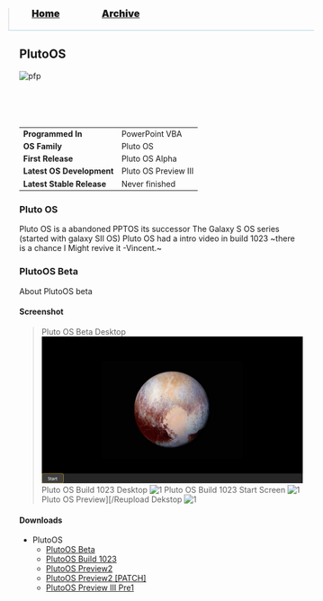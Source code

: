 <blockquote style="background: #0000;border-bottom: 1px solid #B2D2E1;height: 30px;margin: 0 -20px 20px;padding: 0px 20px 9px 40px;">
  <p style=""><a href="https://quintenvandamme.github.io/pptos-wiki/" style="font-size: 17px;font-weight: 900;font-style: normal;text-shadow: rgba(255,255,255,0.9) 0 1px 0;">Home</a>&nbsp;&nbsp;&nbsp;&nbsp;&nbsp;&nbsp;&nbsp;&nbsp;&nbsp;&nbsp;&nbsp;&nbsp;&nbsp;&nbsp;&nbsp;&nbsp;&nbsp;&nbsp;
    <a href="https://quintenvandamme.github.io/pptos-wiki/archive/" style="font-size: 17px;font-weight: 900;font-style: normal;text-shadow: rgba(255,255,255,0.9) 0 1px 0;">Archive</a>
  </p>
</blockquote>

## PlutoOS

<a>
  <img align="left" height="100" alt="pfp" src="https://i.pinimg.com/474x/80/53/27/805327d9477b489e732e0b0247b7f73f.jpg" />
</a>

|                           |                               |
| ------------------------- | ----------------------------- |
| **Programmed In**         | PowerPoint VBA                |
| **OS Family**             | Pluto OS                      |
| **First Release**         | Pluto OS Alpha                |
| **Latest OS Development** | Pluto OS Preview III          |
| **Latest Stable Release** | Never finished                |

### Pluto OS

Pluto OS is a abandoned PPTOS its successor
The Galaxy S OS series (started with galaxy SII OS)
Pluto OS had a intro video in build 1023 ~there is a chance I 
Might revive it -Vincent.~

### PlutoOS Beta

About PlutoOS beta


#### Screenshot

> Pluto OS Beta Desktop
![1](https://raw.githubusercontent.com/Vincent392/Galaxy-S-Series-Update-Sever/Beta-brach/Puto%20os%20desctop.png)
> Pluto OS Build 1023 Desktop
![1](https://raw.githubusercontent.com/Vincent392/Galaxy-S-Series-Update-Sever/Beta-brach/PlutoOS-Build1023-Desktop.png)
> Pluto OS Build 1023 Start Screen
![1](https://raw.githubusercontent.com/Vincent392/Galaxy-S-Series-Update-Sever/Beta-brach/PlutoOS-Build1023-StartScreen.png)
> Pluto OS Preview][/Reupload Dekstop
![1](https://raw.githubusercontent.com/Vincent392/Galaxy-S-Series-Update-Sever/Beta-brach/PlutoOS-PRE2-Desktop.png)


#### Downloads

- PlutoOS
    - [PlutoOS Beta](https://github.com/quintenvandamme/pptos-wiki/blob/gh-pages/files/Pluto_OS/Pluto%20OS%20Beta.ppsm)
    - [PlutoOS Build 1023](https://archive.org/download/PPTOS-PlutoOSBuild1023/Pluto%20OS%20Build%201023.ppsm)
    - [PlutoOS Preview2](https://cdn.discordapp.com/attachments/844849570843197460/1066336632237735936/Pluto_OS_Preview2.ppsm)
    - [PlutoOS Preview2 [PATCH]](https://cdn.discordapp.com/attachments/898225146840637450/1066337458393980968/Pluto_OS_Preview2-PATCH.ppsm)
    - [PlutoOS Preview III Pre1](https://cdn.discordapp.com/attachments/898225146840637450/1081645795880743012/Pluto-OS-Preview-III-Pre1.ppsm)


<body style="background-image: url(https://raw.githubusercontent.com/hexa-one/pptos-wiki/gh-pages/assets/background/background.png);background-repeat: no-repeat;background-attachment: fixed;background-size: cover;">
